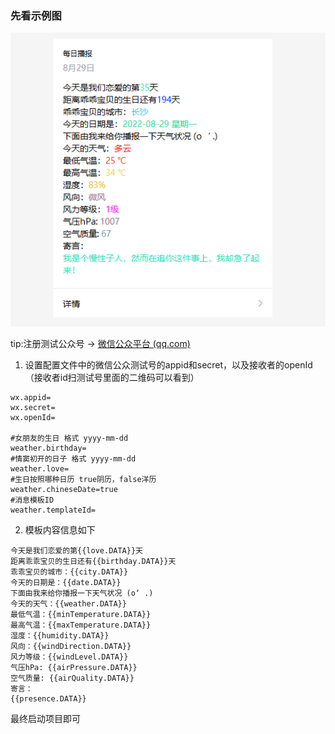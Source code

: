 ### 先看示例图

![输入图片说明](1661758442433.png)

tip:注册测试公众号 -> [微信公众平台 (qq.com)](https://mp.weixin.qq.com/debug/cgi-bin/sandbox?t=sandbox/login)

1. 设置配置文件中的微信公众测试号的appid和secret，以及接收者的openId（接收者id扫测试号里面的二维码可以看到）
```properties
wx.appid=
wx.secret=
wx.openId=

#女朋友的生日 格式 yyyy-mm-dd
weather.birthday=
#情窦初开的日子 格式 yyyy-mm-dd
weather.love=
#生日按照哪种日历 true阴历，false洋历
weather.chineseDate=true
#消息模板ID
weather.templateId=
```
2. 模板内容信息如下

```text
今天是我们恋爱的第{{love.DATA}}天
距离乖乖宝贝的生日还有{{birthday.DATA}}天
乖乖宝贝的城市：{{city.DATA}}
今天的日期是：{{date.DATA}}
下面由我来给你播报一下天气状况 (o‘ .)
今天的天气：{{weather.DATA}}
最低气温：{{minTemperature.DATA}}
最高气温：{{maxTemperature.DATA}}
湿度：{{humidity.DATA}}
风向：{{windDirection.DATA}}
风力等级：{{windLevel.DATA}}
气压hPa: {{airPressure.DATA}}
空气质量: {{airQuality.DATA}}
寄言：
{{presence.DATA}}
```

最终启动项目即可
